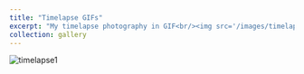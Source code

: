 ```yaml
---
title: "Timelapse GIFs"
excerpt: "My timelapse photography in GIF<br/><img src='/images/timelapse/timelapse0.jpg'>"
collection: gallery
---
```


![timelapse1](/images/timelapse/timelapse1.gif)